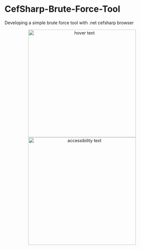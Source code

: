 # CefSharp-Brute-Force-Tool
Developing a simple brute force tool with .net cefsharp browser

<p align="center">
  <img src="https://i.hizliresim.com/bVjvqn.png" width="350" title="hover text">
  <img src="https://i.hizliresim.com/bVjvqn.png" width="350" alt="accessibility text">
</p>
